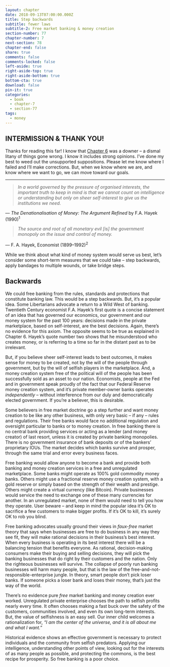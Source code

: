 ```yaml
---
layout: chapter
date: 2018-09-13T07:00:00.000Z
title: Step backwards
subtitle: fewer laws
subtitle-2: Free market banking & money creation
section-number: 77
chapter-number: 7
next-section: 78
chapter-end: false
share: true
comments: false
comments-locked: false
left-aside: true
right-aside-top: true
right-aside-bottom: true
bottom-cta: true
download: false
pin-it: true
categories:
  - book
  - chapter-7
  - section-77
tags:
  - money
---
```

## INTERMISSION & THANK YOU!
Thanks for reading this far! I know that [Chapter 6](https://usmoney.us/book/chapter-6) was a downer – a
dismal litany of things gone wrong. I know it includes strong opinions.
I’ve done my best to weed out the unsupported suppositions. Please let
me know where I failed and I’ll make corrections.
But, when we know where we are, and know where we want to go,
we can move toward our goals.

<hr>

> _In a world governed by the pressure of organised interests, the important truth
> to keep in mind is that we cannot count on intelligence or understanding but
> only on sheer self-interest to give us the institutions we need._

— _The Denationalisation of Money: The Argument Refined_ by F.A. Hayek (1990)<sup>1</sup>

> _The source and root of all monetary evil \[is] the government monopoly on
> the issue and control of money._

— F. A. Hayek, Economist (1899–1992)<sup>2</sup>

While we think about what kind of money system would serve
us best, let’s consider some short-term measures that we could
take – step backwards, apply bandages to multiple wounds, or take
bridge steps.

## Backwards

We could free banking from the rules, standards and protections that
constitute banking law. This would be a step backwards. But, it’s a
popular idea. Some Libertarians advocate a return to a Wild West of
banking. Twentieth Century economist F.A. Hayek’s first quote is a
concise statement of an idea that has governed our economics, our
government and our money system for the past 100 years: decisions
made in the private marketplace, based on self-interest, are the best
decisions. Again, there’s no evidence for this axiom. The opposite
seems to be true as explained in Chapter 6. Hayek’s quote number
two shows that he misunderstood who creates money, or is referring
to a time so far in the distant past as to be irrelevant.

But, if you believe sheer self-interest leads to best outcomes, it makes
sense for money to be created, not by the will of the people through
government, but by the will of selfish players in the marketplace. And,
a money creation system free of the political will of the people has
been successfully sold as an asset to our nation. Economists, people
at the Fed and in government speak proudly of the fact that our
Federal Reserve money creation system, and it’s private member-owner banks operates _independently_ – without interference from our
duly and democratically elected government. If you’re a believer, this
is desirable.

Some believers in free market doctrine go a step further and want
money creation to be like any other business, with only very basic – if
any – rules and regulations. Their free banks would face no additional
regulation and oversight particular to banks or to money creation.
In free banking there is no central bank providing services or acting
as a lender (and money creator) of last resort, unless it is created by
private banking monopolies. There is no government insurance of
bank deposits or of the bankers’ proprietary IOUs. The market decides
which banks survive and prosper, through the same trial and error
every business faces.

Free banking would allow anyone to become a bank and provide
both banking and money creation services in a free and unregulated
marketplace. Some banks might operate as 100% gold commodity
money banks. Others might use a fractional reserve money creation
system, with a gold reserve or simply based on the strength of their
wealth and prestige. Others might create a virtual currency (like
Bitcoin). Private businesses would service the need to exchange one
of these many currencies for another. In an unregulated market, none
of them would need to tell you how they operate. User beware – and
keep in mind the popular idea it’s OK to sacrifice a few customers to
make bigger profits. If it’s OK to kill, it’s surely OK to rob you blind.

Free banking advocates usually ground their views in _faux-free_ market
theory that says when businesses are free to do business in any way
they see fit, they will make rational decisions in their business’s
best interest. When every business is operating in its best interest
there will be a balancing tension that benefits everyone. As rational,
decision-making consumers make their buying and selling decisions,
they will pick the banking businesses that do right by their customers and the nation. Only the righteous businesses will survive. The
collapse of poorly run banking businesses will harm many people, but
that is the law of the free-and-not-responsible-enterprise jungle. In
theory, smart people don’t pick loser banks. If someone picks a loser
bank and loses their money, that’s just the way of the world.

There’s no evidence pure _free_ market banking and money creation
ever worked. Unregulated private enterprise chooses the path to
selfish profits nearly every time. It often chooses making a fast buck
over the safety of the customers, communities involved, and even its
own long-term interests. But, the value of selfishness is an easy sell.
Our inner child welcomes a rationalization for, _“I am the center of the
universe, and it is all about me and what I want.”_

Historical evidence shows an effective government is necessary
to protect individuals and the community from selfish predators.
Applying our intelligence, understanding other points of view,
looking out for the interests of as many people as possible, and
protecting the commons, is the best recipe for prosperity. So free
banking is a poor choice.
